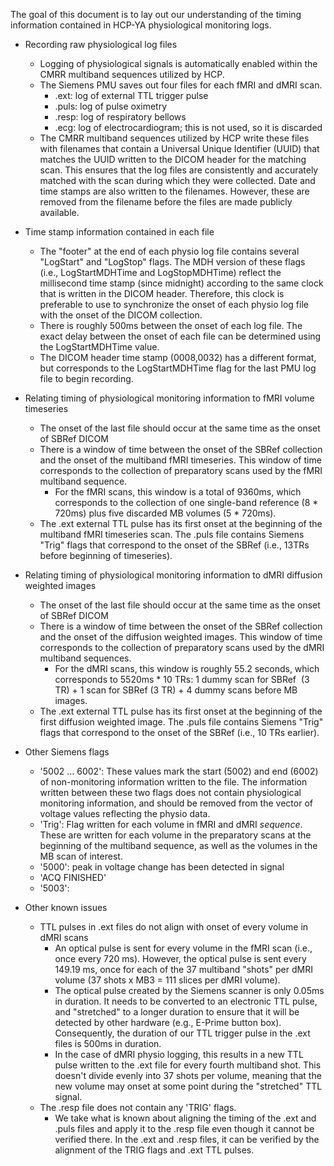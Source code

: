 The goal of this document is to lay out our understanding of the timing information contained in HCP-YA physiological monitoring logs.

* Recording raw physiological log files
	+ Logging of physiological signals is automatically enabled within the CMRR multiband sequences utilized by HCP.
	+ The Siemens PMU saves out four files for each fMRI and dMRI scan.
		- .ext: log of external TTL trigger pulse
		- .puls: log of pulse oximetry
		- .resp: log of respiratory bellows
		- .ecg: log of electrocardiogram; this is not used, so it is discarded
	+ The CMRR multiband sequences utilized by HCP write these files with filenames that contain a Universal Unique Identifier (UUID) that matches the UUID written to the DICOM header for the matching scan. This ensures that the log files are consistently and accurately matched with the scan during which they were collected. Date and time stamps are also written to the filenames. However, these are removed from the filename before the files are made publicly available.
* Time stamp information contained in each file
	+ The "footer" at the end of each physio log file contains several "LogStart" and "LogStop" flags. The MDH version of these flags (i.e., LogStartMDHTime and LogStopMDHTime) reflect the millisecond time stamp (since midnight) according to the same clock that is written in the DICOM header. Therefore, this clock is preferable to use to synchronize the onset of each physio log file with the onset of the DICOM collection.
	+ There is roughly 500ms between the onset of each log file. The exact delay between the onset of each file can be determined using the LogStartMDHTime value.
	+ The DICOM header time stamp (0008,0032) has a different format, but corresponds to the LogStartMDHTime flag for the last PMU log file to begin recording.
* Relating timing of physiological monitoring information to fMRI volume timeseries
	+ The onset of the last file should occur at the same time as the onset of SBRef DICOM
	+ There is a window of time between the onset of the SBRef collection and the onset of the multiband fMRI timeseries. This window of time corresponds to the collection of preparatory scans used by the fMRI multiband sequence.
		- For the fMRI scans, this window is a total of 9360ms, which corresponds to the collection of one single-band reference (8 \* 720ms) plus five discarded MB volumes (5 \* 720ms).
	+ The .ext external TTL pulse has its first onset at the beginning of the multiband fMRI timeseries scan. The .puls file contains Siemens "Trig" flags that correspond to the onset of the SBRef (i.e., 13TRs before beginning of timeseries).
* Relating timing of physiological monitoring information to dMRI diffusion weighted images
	+ The onset of the last file should occur at the same time as the onset of SBRef DICOM
	+ There is a window of time between the onset of the SBRef collection and the onset of the diffusion weighted images. This window of time corresponds to the collection of preparatory scans used by the dMRI multiband sequences.
		- For the dMRI scans, this window is roughly 55.2 seconds, which corresponds to 5520ms \* 10 TRs: 1 dummy scan for SBRef  (3 TR) + 1 scan for SBRef (3 TR) + 4 dummy scans before MB images.
	+ The .ext external TTL pulse has its first onset at the beginning of the first diffusion weighted image. The .puls file contains Siemens "Trig" flags that correspond to the onset of the SBRef (i.e., 10 TRs earlier).
* Other Siemens flags
	+ '5002 ... 6002': These values mark the start (5002) and end (6002) of non-monitoring information written to the file. The information written between these two flags does not contain physiological monitoring information, and should be removed from the vector of voltage values reflecting the physio data.
	+ 'Trig': Flag written for each volume in fMRI and dMRI *sequence*. These are written for each volume in the preparatory scans at the beginning of the multiband sequence, as well as the volumes in the MB scan of interest.
	+ '5000': peak in voltage change has been detected in signal
	+ 'ACQ FINISHED'
	+ '5003':
* Other known issues  

	+ TTL pulses in .ext files do not align with onset of every volume in dMRI scans
		- An optical pulse is sent for every volume in the fMRI scan (i.e., once every 720 ms). However, the optical pulse is sent every 149.19 ms, once for each of the 37 multiband "shots" per dMRI volume (37 shots x MB3 = 111 slices per dMRI volume).
		- The optical pulse created by the Siemens scanner is only 0.05ms in duration. It needs to be converted to an electronic TTL pulse, and "stretched" to a longer duration to ensure that it will be detected by other hardware (e.g., E-Prime button box). Consequently, the duration of our TTL trigger pulse in the .ext files is 500ms in duration.
		- In the case of dMRI physio logging, this results in a new TTL pulse written to the .ext file for every fourth multiband shot. This doesn't divide evenly into 37 shots per volume, meaning that the new volume may onset at some point during the "stretched" TTL signal.
	+ The .resp file does not contain any 'TRIG' flags.
		- We take what is known about aligning the timing of the .ext and .puls files and apply it to the .resp file even though it cannot be verified there. In the .ext and .resp files, it can be verified by the alignment of the TRIG flags and .ext TTL pulses.

 

